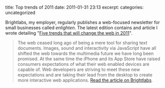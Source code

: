 title: Top trends of 2011
date: 2011-01-31 23:13
excerpt: 
categories: uncategorized

Brightlabs, my employer, regularly publishes a web-focused newsletter for small businesses called _enlighten_. The latest edition contains and article I wrote detailing "[Five trends that will change the web in 2011](http://www.brightlabs.com.au/page/Web-Design-Blog/Website_Trends_2011/)".
> The web ceased long ago of being a mere tool for sharing text documents. Images, sound and interactivity via JavaScript have all shifted the web towards the multimedia future we have long been promised. At the same time the iPhone and its App Store have raised consumers expectations of what their web enabled devices are capable of. Web developers are striving to meet these new expectations and are taking their lead from the desktop to create more interactive web applications.
[Read the article on Brightlabs](http://www.brightlabs.com.au/page/Web-Design-Blog/Website_Trends_2011/).